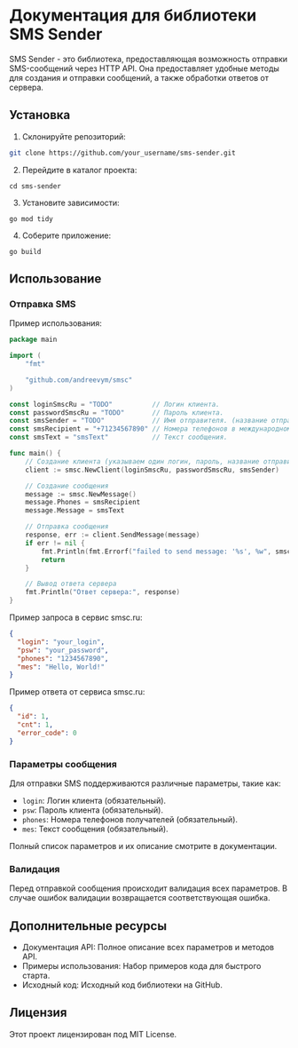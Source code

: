 # Документация для библиотеки SMS Sender

SMS Sender - это библиотека, предоставляющая возможность отправки SMS-сообщений через HTTP API. Она предоставляет удобные методы для создания и отправки сообщений, а также обработки ответов от сервера.

## Установка

1. Склонируйте репозиторий:

```bash
git clone https://github.com/your_username/sms-sender.git
```

2. Перейдите в каталог проекта:
```shell
cd sms-sender
```

3. Установите зависимости:

```shell
go mod tidy
```

4. Соберите приложение:

```shell
go build
```

## Использование

### Отправка SMS

Пример использования:

```go
package main

import (
	"fmt"

	"github.com/andreevym/smsc"
)

const loginSmscRu = "TODO"          // Логин клиента.
const passwordSmscRu = "TODO"       // Пароль клиента.
const smsSender = "TODO"            // Имя отправителя. (название отправителя)
const smsRecipient = "+71234567890" // Номера телефонов в международном формате.
const smsText = "smsText"           // Текст сообщения.

func main() {
	// Создание клиента (указываем один логин, пароль, название отправителя в смс для получателя)
	client := smsc.NewClient(loginSmscRu, passwordSmscRu, smsSender)

	// Создание сообщения
	message := smsc.NewMessage()
	message.Phones = smsRecipient
	message.Message = smsText

	// Отправка сообщения
	response, err := client.SendMessage(message)
	if err != nil {
		fmt.Println(fmt.Errorf("failed to send message: '%s', %w", smsc.ParseErrorCode(response.ErrorCode), err))
		return
	}

	// Вывод ответа сервера
	fmt.Println("Ответ сервера:", response)
}
```

Пример запроса в сервис smsc.ru:

```json
{
  "login": "your_login",
  "psw": "your_password",
  "phones": "1234567890",
  "mes": "Hello, World!"
}
```

Пример ответа от сервиса smsc.ru:

```json
{
  "id": 1,
  "cnt": 1,
  "error_code": 0
}
```

### Параметры сообщения

Для отправки SMS поддерживаются различные параметры, такие как:

- `login`: Логин клиента (обязательный).
- `psw`: Пароль клиента (обязательный).
- `phones`: Номера телефонов получателей (обязательный).
- `mes`: Текст сообщения (обязательный).

Полный список параметров и их описание смотрите в документации.

### Валидация

Перед отправкой сообщения происходит валидация всех параметров. В случае ошибок валидации возвращается соответствующая ошибка.

## Дополнительные ресурсы

- Документация API: Полное описание всех параметров и методов API.
- Примеры использования: Набор примеров кода для быстрого старта.
- Исходный код: Исходный код библиотеки на GitHub.

## Лицензия
Этот проект лицензирован под MIT License.